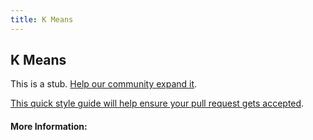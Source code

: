 ```yaml
---
title: K Means
---
```


## K Means

This is a stub. [Help our community expand it](https://github.com/freecodecamp/guides/tree/master/src/pages/articles/math/statistics/k-means/index.md).

[This quick style guide will help ensure your pull request gets accepted](https://github.com/freeCodeCamp/guides/blob/master/README.md).

<!-- The article goes here, in GitHub-flavored Markdown. Feel free to add YouTube videos, images, and CodePen/JSBin embeds  -->

#### More Information:
<!-- Please add any articles you think might be helpful to read before writing the article -->


